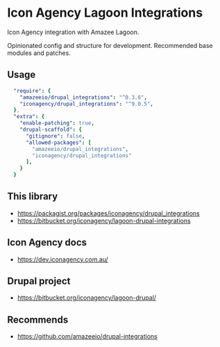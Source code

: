 # Icon Agency Lagoon Integrations

Icon Agency integration with Amazee Lagoon.

Opinionated config and structure for development. Recommended base modules and patches.

## Usage

```yml
  "require": {
    "amazeeio/drupal_integrations": "^0.3.6",
    "iconagency/drupal_integrations": "^9.0.5",
  },
  "extra": {
    "enable-patching": true,
    "drupal-scaffold": {
      "gitignore": false,
      "allowed-packages": [
        "amazeeio/drupal_integrations",
        "iconagency/drupal_integrations"
      ],
    }
  }
```

## This library
- https://packagist.org/packages/iconagency/drupal_integrations
- https://bitbucket.org/iconagency/lagoon-drupal-integrations

## Icon Agency docs
- https://dev.iconagency.com.au/

## Drupal project
- https://bitbucket.org/iconagency/lagoon-drupal/

## Recommends
- https://github.com/amazeeio/drupal-integrations